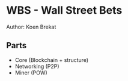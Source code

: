 # WBS - Wall Street Bets
Author: Koen Brekat

## Parts

- Core (Blockchain + structure)
- Networking (P2P)
- Miner (POW)

